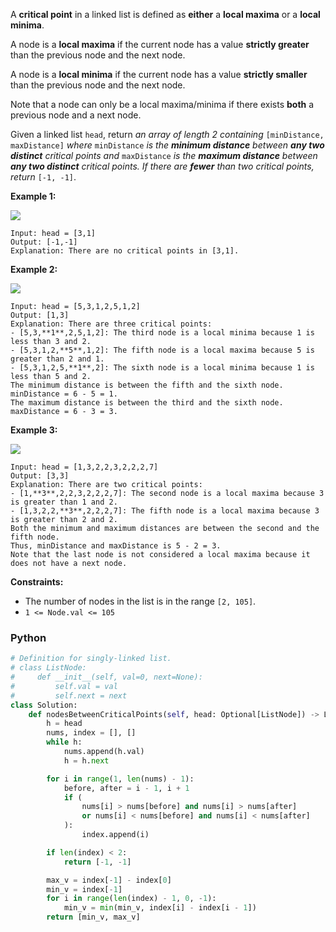 A  **critical point**  in a linked list is defined as  **either**  a  **local maxima**  or a  **local minima**.

A node is a  **local maxima**  if the current node has a value  **strictly greater**  than the previous node and the
next node.

A node is a  **local minima**  if the current node has a value  **strictly smaller**  than the previous node and the
next node.

Note that a node can only be a local maxima/minima if there exists  **both**  a previous node and a next node.

Given a linked list  `head`, return  _an array of length 2 containing_ `[minDistance, maxDistance]`
_where_ `minDistance` _is the  **minimum distance**  between  **any two distinct**  critical points and_ `maxDistance`
_is the  **maximum distance**  between  **any two distinct**  critical points. If there are  **fewer**  than two
critical points, return_ `[-1, -1]`.

**Example 1:**

![](https://assets.leetcode.com/uploads/2021/10/13/a1.png)

```
Input: head = [3,1]
Output: [-1,-1]
Explanation: There are no critical points in [3,1].
```

**Example 2:**

![](https://assets.leetcode.com/uploads/2021/10/13/a2.png)

```
Input: head = [5,3,1,2,5,1,2]
Output: [1,3]
Explanation: There are three critical points:
- [5,3,**1**,2,5,1,2]: The third node is a local minima because 1 is less than 3 and 2.
- [5,3,1,2,**5**,1,2]: The fifth node is a local maxima because 5 is greater than 2 and 1.
- [5,3,1,2,5,**1**,2]: The sixth node is a local minima because 1 is less than 5 and 2.
The minimum distance is between the fifth and the sixth node. minDistance = 6 - 5 = 1.
The maximum distance is between the third and the sixth node. maxDistance = 6 - 3 = 3.
````

**Example 3:**

![](https://assets.leetcode.com/uploads/2021/10/14/a5.png)

```
Input: head = [1,3,2,2,3,2,2,2,7]
Output: [3,3]
Explanation: There are two critical points:
- [1,**3**,2,2,3,2,2,2,7]: The second node is a local maxima because 3 is greater than 1 and 2.
- [1,3,2,2,**3**,2,2,2,7]: The fifth node is a local maxima because 3 is greater than 2 and 2.
Both the minimum and maximum distances are between the second and the fifth node.
Thus, minDistance and maxDistance is 5 - 2 = 3.
Note that the last node is not considered a local maxima because it does not have a next node.
```

**Constraints:**

- The number of nodes in the list is in the range  `[2, 105]`.
- `1 <= Node.val <= 105`

### Python

```python
# Definition for singly-linked list.
# class ListNode:
#     def __init__(self, val=0, next=None):
#         self.val = val
#         self.next = next
class Solution:
    def nodesBetweenCriticalPoints(self, head: Optional[ListNode]) -> List[int]:
        h = head
        nums, index = [], []
        while h:
            nums.append(h.val)
            h = h.next

        for i in range(1, len(nums) - 1):
            before, after = i - 1, i + 1
            if (
                nums[i] > nums[before] and nums[i] > nums[after]
                or nums[i] < nums[before] and nums[i] < nums[after]
            ):
                index.append(i)

        if len(index) < 2:
            return [-1, -1]

        max_v = index[-1] - index[0]
        min_v = index[-1]
        for i in range(len(index) - 1, 0, -1):
            min_v = min(min_v, index[i] - index[i - 1])
        return [min_v, max_v]
```